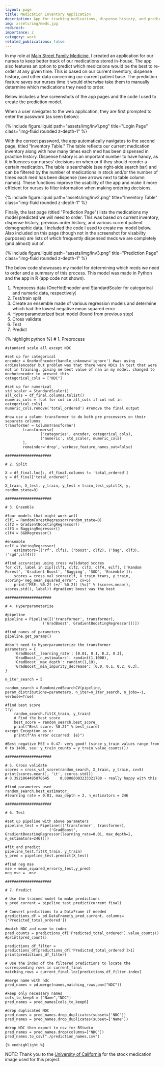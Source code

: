 ```yaml
---
layout: page
title: Medication Inventory Application
description: App for tracking medications, dispense history, and predicting which medications to buy for Main Street Family Medicine, PLLC.
img: assets/img/meds.jpg
redirect:
importance: 2
category: work
related_publications: false
---
```


In my role at [Main Street Family Medicine](https://www.mainstreetfamilymed.com/), I created an application for our nurses to keep better track of our medications stored in-house. The app also features an option to predict which medicaions would be the best to re-order at any given time. This is based on our current inventory, dispense history, and other data concerning our current patient base. The prediction feature saves our nurses time it would otherwise take them to manually determine which medications they need to order. 

Below includes a few screenshots of the app pages and the code I used to create the prediction model. 

When a user navigates to the web application, they are first prompted to enter the password (as seen below):

<div class="row justify-content-sm-center">
  <div class="col-sm-10 mt-3 mt-md-0">
    {% include figure.liquid path="assets/img/inv1.png" title="Login Page" class="img-fluid rounded z-depth-1" %}
  </div>
</div>

With the correct password, the app automatically navigates to the second page, titled "Inventory Table." The table reflects our current medication inventory along with how many times each med has been dispensed in practice history. Dispense history is an important number to have handy, as it influences our nurses' decisions on when or if they should reorder a certain medication. The table is searchable (see right-side search bar) and can be filtered by the number of medications in stock and/or the number of times each med has been dispense (see arrows next to table column names). These functions improve the usability of the app and make it more efficient for nurses to filter information when making ordering decisions.

<div class="row justify-content-sm-center">
  <div class="col-sm-10 mt-3 mt-md-0">
    {% include figure.liquid path="assets/img/inv2.png" title="Inventory Table" class="img-fluid rounded z-depth-1" %}
  </div>
</div>

Finally, the last page (titled "Prediction Page") lists the medications my model predicted we will need to order. This was based on current inventory, dispense history, previous order history, and various current patient demographic data. I included the code I used to create my model below. Also included on this page (though not in the screenshot for visability purposes) are lists of which frequently dispensed meds we are completely (and almost) out of.

<div class="row justify-content-sm-center">
  <div class="col-sm-10 mt-3 mt-md-0">
    {% include figure.liquid path="assets/img/inv3.png" title="Prediction Page" class="img-fluid rounded z-depth-1" %}
  </div>
</div>

The below code showcases my model for determining which meds we need to order and a summary of this process. This model was made in Python and the app in R (app code not shown).  
1. Preprocess data (OneHotEncoder and StandardScaler for categorical and numeric data, respectively)
2. Test/train split
3. Create an ensemble made of various regression models and determine which had the lowest negative mean squared error
4. Hyperparameterized best model (found from previous step)
5. Cross validate
6. Test
7. Predict

<div>
    {% highlight python %}
    # 1. Preprocess

    #standard scale all except NDC

    #set up for categorical
    encoder = OneHotEncoder(handle_unknown='ignore') #was using ordinalencoder but problem was that there were NDCs in test that were not in training, giving me best value of nan in my model. changed to onehotencoder to prevent this
    categorical_cols = ["NDC"]

    #set up for numerical
    std_scaler = StandardScaler()
    all_cols = df_final.columns.tolist()
    numeric_cols = [col for col in all_cols if col not in categorical_cols]
    numeric_cols.remove('total_ordered') #remove the final output

    #now use a column transformer to do both pre processors on their separate columns
    transformer = ColumnTransformer(
            transformers=[
                    ('categories', encoder, categorical_cols),
                    ('numeric', std_scaler, numeric_cols)
            ],
            remainder='drop', verbose_feature_names_out=False)

    #####################

    # 2. Split

    X = df_final.loc[:, df_final.columns != 'total_ordered']
    y = df_final['total_ordered']

    X_train, X_test, y_train, y_test = train_test_split(X, y, random_state=0)

    #####################

    # 3. Ensemble

    #four models that might work well
    clf1 = RandomForestRegressor(random_state=0)
    clf2 = GradientBoostingRegressor()
    clf3 = BaggingRegressor()
    clf4 = SGDRegressor()

    #ensemble
    eclf = VotingRegressor(
        estimators=[('rf', clf1), ('boost', clf2), ('bag', clf3), ('sgd',clf4)])

    #find accuracies using cross validated scores
    for clf, label in zip([clf1, clf2, clf3, clf4, eclf], ['Random Forest', 'Gradient Boost', 'Bagging', 'SGD', 'Ensemble']):
        scores = cross_val_score(clf, X_train_trans, y_train, scoring='neg_mean_squared_error', cv=5) 
        print("MSE: %0.2f (+/- %0.2f) [%s]" % (scores.mean(), scores.std(), label)) #gradient boost was the best

    ##################### 

    # 4. Hyperparameterize

    #pipeline
    pipeline = Pipeline([('transformer', transformer),
                     ('GradBoost', GradientBoostingRegressor())])

    #find names of parameters
    pipeline.get_params()

    #don't need to hyperparameterize the transformer
    parameters = {
        'GradBoost__learning_rate': [0.01, 0.1, 0.2, 0.3],
        'GradBoost__n_estimators': randint(1,1000),
        'GradBoost__max_depth': randint(1,10),
        'GradBoost__min_impurity_decrease': [0.0, 0.1, 0.2, 0.3],
    }

    n_iter_search = 5

    random_search = RandomizedSearchCV(pipeline, param_distributions=parameters, n_iter=n_iter_search, n_jobs=-1, verbose=True)

    #find best score
    try:
        random_search.fit(X_train, y_train)
        # Find the best score
        best_score = random_search.best_score_
        print("Best score: %0.2f" % best_score)
    except Exception as e:
        print(f"An error occurred: {e}")

    #Best negative MSE = 0.47- very good! (since y_train values range from 0 to 1400, see: y_train_counts = y_train.value_counts())

    #####################

    # 5. Cross validate
    scores = cross_val_score(random_search, X_train, y_train, cv=5)
    print(scores.mean(), '\t', scores.std())
    # 0.3921064495878645 	 0.08086083233321788 - really happy with this

    #find parameters used
    random_search.best_estimator_
    #learning rate = 0.01, max_depth = 2, n_estimators = 246

    #####################

    # 6. Test 

    #set up pipeline with above parameters
    pipeline_test = Pipeline([('transformer', transformer),
                        ('GradBoost', GradientBoostingRegressor(learning_rate=0.01, max_depth=2, n_estimators=246))])

    #fit and predict
    pipeline_test.fit(X_train, y_train)
    y_pred = pipeline_test.predict(X_test)

    #find neg mse
    mse = mean_squared_error(y_test,y_pred)
    neg_mse = -mse

    #####################

    # 7. Predict

    # Use the trained model to make predictions
    y_pred_current = pipeline_test.predict(current_final)

    # Convert predictions to a DataFrame if needed
    predictions_df = pd.DataFrame(y_pred_current, columns=['Predicted_total_ordered'])

    #match NDC and name to index
    pred_counts = predictions_df['Predicted_total_ordered'].value_counts()
    #print(pred_counts)

    predictions_df_filter = predictions_df[predictions_df['Predicted_total_ordered']>1]
    print(predictions_df_filter)

    # Use the index of the filtered predictions to locate the corresponding rows in current_final
    matching_rows = current_final.loc[predictions_df_filter.index]

    #merge name with ndc
    pred_names = pd.merge(names,matching_rows,on=["NDC"])

    #keep only necessary names
    cols_to_keep6 = ["Name","NDC"]
    pred_names = pred_names[cols_to_keep6]

    #drop duplicated NDC
    pred_names = pred_names.drop_duplicates(subset=['NDC'])
    pred_names = pred_names.drop_duplicates(subset=['Name'])

    #drop NDC then export to csv for RStudio
    pred_names = pred_names.drop(columns=["NDC"])
    pred_names.to_csv("./prediction_names.csv")

    {% endhighlight %}
</div>

NOTE: Thank you to the [University of California](https://www.universityofcalifornia.edu/sites/default/files/generic-drugs-istock.jpg) for the stock medication image used for this project.